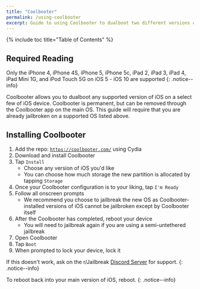 ```yaml
---
title: "Coolbooter"
permalink: /using-coolbooter
excerpt: Guide to using Coolbooter to dualboot two different versions of iOS on your 32 bit device
---
```


{% include toc title="Table of Contents" %}

## Required Reading

Only the iPhone 4, iPhone 4S, iPhone 5, iPhone 5c, iPad 2, iPad 3, iPad 4, iPad Mini 1G, and iPod Touch 5G on iOS 5 - iOS 10 are supported
{: .notice--info}

Coolbooter allows you to dualboot any supported version of iOS on a select few of iOS device. Coolbooter is permanent, but can be removed through the Coolbooter app on the main OS. This guide will require that you are already jailbroken on a supported OS listed above.

## Installing Coolbooter

1. Add the repo: <code><a href="https://coolbooter.com/" target="_blank">https://coolbooter.com/</a></code> using Cydia
1. Download and install Coolbooter
1. Tap `Install`
    - Choose any version of iOS you'd like
    - You can choose how much storage the new partition is allocated by tapping `Storage`
1. Once your Coolbooter configuration is to your liking, tap `I'm Ready`
1. Follow all onscreen prompts
    - We recommend you choose to jailbreak the new OS as Coolbooter-installed versions of iOS cannot be jailbroken except by Coolbooter itself
1. After the Coolbooter has completed, reboot your device
    - You will need to jailbreak again if you are using a semi-untethered jailbreak
1. Open Coolbooter
1. Tap `Boot`
1. When prompted to lock your device, lock it

If this doesn't work, ask on the r/Jailbreak [Discord Server](https://discord.gg/jb) for support.
{: .notice--info}

To reboot back into your main version of iOS, reboot.
{: .notice--info}

